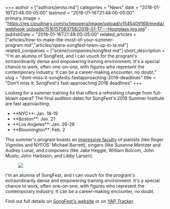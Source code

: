 +++
author = ["authors/jenna.md"]
categories = "News"
date = "2018-01-16T21:48:00-05:00"
lastmod = "2018-01-16T21:48:00-05:00"
primary_image = "https://res.cloudinary.com/schmopera/image/upload/v1545409169/media/webhook-uploads/1516157083758/2018-01-17---Hourglass.jpg.jpg"
publishDate = "2018-01-16T21:48:00-05:00"
related_articles = ["articles/how-to-make-the-most-of-your-summer-program.md","articles/opera-songfest-team-up-in-la.md"]
related_companies = ["scene/companies/songfest.md"]
short_description = "I&#039;m an alumna of SongFest, and I can vouch for the program&#039;s extraordinarily dense and empowering training environment. It&#039;s a special chance to work, often one-on-one, with figures who represent the contemporary industry. It can be a career-making encounter, no doubt."
slug = "dont-miss-it-songfests-fastapproaching-2018-deadlines"
title = "Don&#039;t miss it: SongFest&#039;s fast-approaching 2018 deadlines"
+++

Looking for a summer training fix that offers a refreshing change from full-blown opera? The final audition dates for SongFest's 2018 Summer Institute are fast approaching:

<ul class="nospace">

<li> **NYC**: Jan. 18-19
<li> **Boston**: Jan. 21
<li> **Los Angeles**: Jan. 26-28
<li> **Bloomington**: Feb. 2

</ul>

This summer's program boasts an [impressive faculty](http://www.songfest.us/faculty/) of pianists (like Roger Vignoles and NYFOS' Michael Barrett), singers (like Susanne Mentzer and Audrey Luna), and composers (like Jake Heggie, William Bolcom, John Musto, John Harbison, and Libby Larsen).

<figure data-type="image">

![](https://res.cloudinary.com/schmopera/image/upload/v1545409169/media/webhook-uploads/1516156987930/SF_AuditionFLyer_Legal_18_McIntosh_ToPRINT.jpg.jpg)
</figure>

I'm an alumna of SongFest, and I can vouch for the program's extraordinarily dense and empowering training environment. It's a special chance to work, often one-on-one, with figures who represent the contemporary industry. It can be a career-making encounter, no doubt.

Find out full details on [SongFest's website](http://www.songfest.us/application/) or on [YAP Tracker](https://www.yaptracker.com/applications/songfest-2018).
